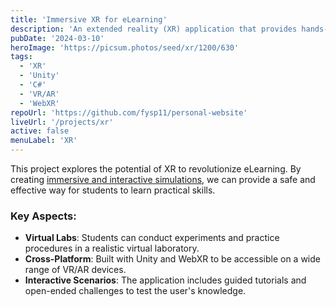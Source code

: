 ```yaml
---
title: 'Immersive XR for eLearning'
description: 'An extended reality (XR) application that provides hands-on training for complex technical skills in a virtual environment.'
pubDate: '2024-03-10'
heroImage: 'https://picsum.photos/seed/xr/1200/630'
tags:
  - 'XR'
  - 'Unity'
  - 'C#'
  - 'VR/AR'
  - 'WebXR'
repoUrl: 'https://github.com/fysp11/personal-website'
liveUrl: '/projects/xr'
active: false
menuLabel: 'XR'
---
```


This project explores the potential of XR to revolutionize eLearning. By creating [immersive and interactive simulations](/projects/3d), we can provide a safe and effective way for students to learn practical skills.

### Key Aspects:

- **Virtual Labs**: Students can conduct experiments and practice procedures in a realistic virtual laboratory.
- **Cross-Platform**: Built with Unity and WebXR to be accessible on a wide range of VR/AR devices.
- **Interactive Scenarios**: The application includes guided tutorials and open-ended challenges to test the user's knowledge.

